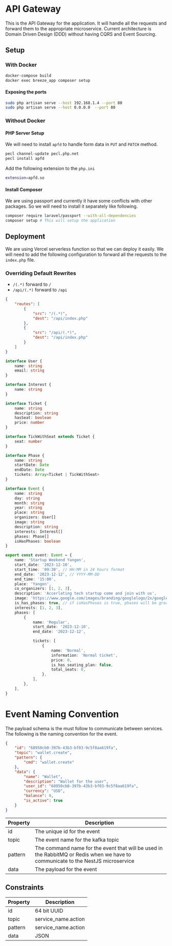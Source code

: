 # API Gateway

This is the API Gateway for the application. It will handle all the requests and forward them to the appropriate
microservice.
Current architecture is Domain Driven Design (DDD) without having CQRS and Event Sourcing.

## Setup

### With Docker

```bash
docker-compose build
docker exec breeze_app composer setup
```

#### Exposing the ports

```bash
sudo php artisan serve --host 192.168.1.4 --port 80
sudo php artisan serve --host 0.0.0.0  --port 80
```

### Without Docker

#### PHP Server Setup

We will need to install `apfd` to handle form data in `PUT` and `PATCH` method.

```bash
pecl channel-update pecl.php.net
pecl install apfd
```

Add the following extension to the `php.ini`

```bash
extension=apfd.so
```

#### Install Composer

We are using passport and currently it have some conflicts with other packages. So we will need to install it separately
like following.

```bash
composer require laravel/passport --with-all-dependencies
composer setup # This will setup the application
```

## Deployment

We are using Vercel serverless function so that we can deploy it easily. We will need to add the following configuration
to
forward all the requests to the `index.php` file.

### Overriding Default Rewrites

-   `/(.*)` forward to `/`
-   `/api/(.*)` forward to `/api`

```json
{
    "routes": [
        {
            "src": "/(.*)",
            "dest": "/api/index.php"
        },
        {
            "src": "/api/(.*)",
            "dest": "/api/index.php"
        }
    ]
}
```

```ts
interface User {
    name: string
    email: string
}

interface Interest {
    name: string
}

interface Ticket {
    name: string
    description: string
    hasSeat: boolean
    price: number
}

interface TickWithSeat extends Ticket {
    seat: number
}

interface Phase {
    name: string
    startDate: Date
    endDate: Date
    tickets: Array<Ticket | TickWithSeat>
}

interface Event {
    name: string
    day: string
    month: string
    year: string
    place: string
    organizers: User[]
    image: string
    description: string
    interests: Interest[]
    phases: Phase[]
    isHasPhases: boolean
}

export const event: Event = {
    name: 'Startup Weekend Yangon',
    start_date: '2023-12-10',
    start_time: '09:30', // HH:MM in 24 hours format
    end_date: '2023-12-12', // YYYY-MM-DD
    end_time: '15:00',
    place: 'Yangon',
    co_organizers: [1, 2, 3],
    description: 'Accerlating tech startup come and join with us',
    image: 'https://www.google.com/images/branding/googlelogo/2x/googlelogo_color_272x92dp.png',
    is_has_phases: true, // if isHasPhases is true, phases will be greater than 1
    interests: [1, 2, 3],
    phases: [
        {
            name: 'Regular',
            start_date: '2023-12-10',
            end_date: '2023-12-12',

            tickets: [
                {
                    name: 'Normal',
                    information: 'Normal ticket',
                    price: 0,
                    is_has_seating_plan: false,
                    total_seats: 0,
                },
            ],
        },
    ],
}
```

# Event Naming Convention

The payload schema is the must follow to communicate between services. The following is the naming convention for the
event.

```json
{
    "id": "68950cb0-397b-43b3-bf03-9c5f8aa619fa",
    "topic": "wallet.create",
    "pattern": {
        "cmd": "wallet.create"
    },
    "data": {
        "name": "Wallet",
        "description": "Wallet for the user",
        "user_id": "68950cb0-397b-43b3-bf03-9c5f8aa619fa",
        "currency": "USD",
        "balance": 0,
        "is_active": true
    }
}
```

| Property | Description                                                                                                                      |
| -------- | -------------------------------------------------------------------------------------------------------------------------------- |
| id       | The unique id for the event                                                                                                      |
| topic    | The event name for the kafka topic                                                                                               |
| pattern  | The command name for the event that will be used in the RabbitMQ or Redis when we have to communicate to the NestJS microservice |
| data     | The payload for the event                                                                                                        |

## Constraints

| Property | Description         |
| -------- | ------------------- |
| id       | 64 bit UUID         |
| topic    | service_name.action |
| pattern  | service_name.action |
| data     | JSON                |
